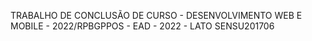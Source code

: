TRABALHO DE CONCLUSÃO DE CURSO - DESENVOLVIMENTO WEB E MOBILE - 2022/RPBGPPOS - EAD - 2022 - LATO SENSU201706
